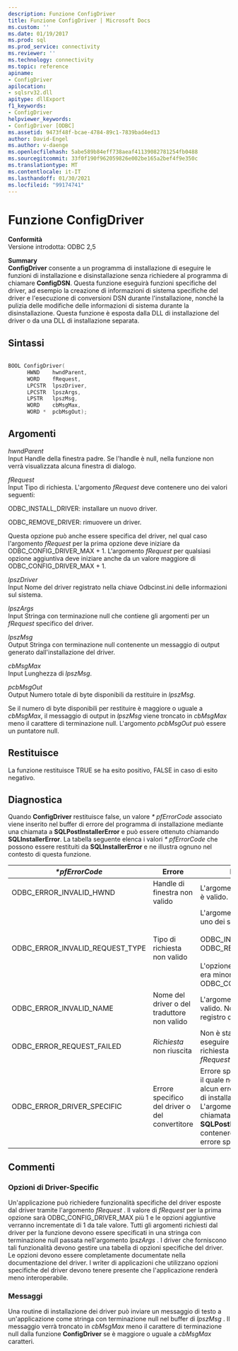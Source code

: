```yaml
---
description: Funzione ConfigDriver
title: Funzione ConfigDriver | Microsoft Docs
ms.custom: ''
ms.date: 01/19/2017
ms.prod: sql
ms.prod_service: connectivity
ms.reviewer: ''
ms.technology: connectivity
ms.topic: reference
apiname:
- ConfigDriver
apilocation:
- sqlsrv32.dll
apitype: dllExport
f1_keywords:
- ConfigDriver
helpviewer_keywords:
- ConfigDriver [ODBC]
ms.assetid: 9473f48f-bcae-4784-89c1-7839bad4ed13
author: David-Engel
ms.author: v-daenge
ms.openlocfilehash: 5abe589b84eff738aeaf41139082781254fb0488
ms.sourcegitcommit: 33f0f190f962059826e002be165a2bef4f9e350c
ms.translationtype: MT
ms.contentlocale: it-IT
ms.lasthandoff: 01/30/2021
ms.locfileid: "99174741"
---
```

# <a name="configdriver-function"></a>Funzione ConfigDriver
**Conformità**  
 Versione introdotta: ODBC 2,5  
  
 **Summary**  
 **ConfigDriver** consente a un programma di installazione di eseguire le funzioni di installazione e disinstallazione senza richiedere al programma di chiamare **ConfigDSN**. Questa funzione eseguirà funzioni specifiche del driver, ad esempio la creazione di informazioni di sistema specifiche del driver e l'esecuzione di conversioni DSN durante l'installazione, nonché la pulizia delle modifiche delle informazioni di sistema durante la disinstallazione. Questa funzione è esposta dalla DLL di installazione del driver o da una DLL di installazione separata.  
  
## <a name="syntax"></a>Sintassi  
  
```cpp  
  
BOOL ConfigDriver(  
      HWND    hwndParent,  
      WORD    fRequest,  
      LPCSTR  lpszDriver,  
      LPCSTR  lpszArgs,  
      LPSTR   lpszMsg,  
      WORD    cbMsgMax,  
      WORD *  pcbMsgOut);  
```  
  
## <a name="arguments"></a>Argomenti  
 *hwndParent*  
 Input Handle della finestra padre. Se l'handle è null, nella funzione non verrà visualizzata alcuna finestra di dialogo.  
  
 *fRequest*  
 Input Tipo di richiesta. L'argomento *fRequest* deve contenere uno dei valori seguenti:  
  
 ODBC_INSTALL_DRIVER: installare un nuovo driver.  
  
 ODBC_REMOVE_DRIVER: rimuovere un driver.  
  
 Questa opzione può anche essere specifica del driver, nel qual caso l'argomento *fRequest* per la prima opzione deve iniziare da ODBC_CONFIG_DRIVER_MAX + 1. L'argomento *fRequest* per qualsiasi opzione aggiuntiva deve iniziare anche da un valore maggiore di ODBC_CONFIG_DRIVER_MAX + 1.  
  
 *lpszDriver*  
 Input Nome del driver registrato nella chiave Odbcinst.ini delle informazioni sul sistema.  
  
 *lpszArgs*  
 Input Stringa con terminazione null che contiene gli argomenti per un *fRequest* specifico del driver.  
  
 *lpszMsg*  
 Output Stringa con terminazione null contenente un messaggio di output generato dall'installazione del driver.  
  
 *cbMsgMax*  
 Input Lunghezza di *lpszMsg*.  
  
 *pcbMsgOut*  
 Output Numero totale di byte disponibili da restituire in *lpszMsg*.  
  
 Se il numero di byte disponibili per restituire è maggiore o uguale a *cbMsgMax*, il messaggio di output in *lpszMsg* viene troncato in *cbMsgMax* meno il carattere di terminazione null. L'argomento *pcbMsgOut* può essere un puntatore null.  
  
## <a name="returns"></a>Restituisce  
 La funzione restituisce TRUE se ha esito positivo, FALSE in caso di esito negativo.  
  
## <a name="diagnostics"></a>Diagnostica  
 Quando **ConfigDriver** restituisce false, un valore *\* pfErrorCode* associato viene inserito nel buffer di errore del programma di installazione mediante una chiamata a **SQLPostInstallerError** e può essere ottenuto chiamando **SQLInstallerError**. La tabella seguente elenca i valori *\* pfErrorCode* che possono essere restituiti da **SQLInstallerError** e ne illustra ognuno nel contesto di questa funzione.  
  
|*\*pfErrorCode*|Errore|Descrizione|  
|---------------------|-----------|-----------------|  
|ODBC_ERROR_INVALID_HWND|Handle di finestra non valido|L'argomento *hwndParent* non è valido.|  
|ODBC_ERROR_INVALID_REQUEST_TYPE|Tipo di richiesta non valido|L'argomento *fRequest* non è uno dei seguenti:<br /><br /> ODBC_INSTALL_DRIVER ODBC_REMOVE_DRIVER<br /><br /> L'opzione specifica del driver era minore o uguale a ODBC_CONFIG_DRIVER_MAX.|  
|ODBC_ERROR_INVALID_NAME|Nome del driver o del traduttore non valido|L'argomento *lpszDriver* non è valido. Non è stato trovato nel registro di sistema.|  
|ODBC_ERROR_REQUEST_FAILED|*Richiesta* non riuscita|Non è stato possibile eseguire l'operazione richiesta dall'argomento *fRequest* .|  
|ODBC_ERROR_DRIVER_SPECIFIC|Errore specifico del driver o del convertitore|Errore specifico del driver per il quale non è stato definito alcun errore del programma di installazione ODBC. L'argomento *SzError* in una chiamata alla funzione **SQLPostInstallerError** deve contenere il messaggio di errore specifico del driver.|  
  
## <a name="comments"></a>Commenti  
  
### <a name="driver-specific-options"></a>Opzioni di Driver-Specific  
 Un'applicazione può richiedere funzionalità specifiche del driver esposte dal driver tramite l'argomento *fRequest* . Il valore di *fRequest* per la prima opzione sarà ODBC_CONFIG_DRIVER_MAX più 1 e le opzioni aggiuntive verranno incrementate di 1 da tale valore. Tutti gli argomenti richiesti dal driver per la funzione devono essere specificati in una stringa con terminazione null passata nell'argomento *lpszArgs* . I driver che forniscono tali funzionalità devono gestire una tabella di opzioni specifiche del driver. Le opzioni devono essere completamente documentate nella documentazione del driver. I writer di applicazioni che utilizzano opzioni specifiche del driver devono tenere presente che l'applicazione renderà meno interoperabile.  
  
### <a name="messages"></a>Messaggi  
 Una routine di installazione dei driver può inviare un messaggio di testo a un'applicazione come stringa con terminazione null nel buffer di *lpszMsg* . Il messaggio verrà troncato in *cbMsgMax* meno il carattere di terminazione null dalla funzione **ConfigDriver** se è maggiore o uguale a *cbMsgMax* caratteri.
